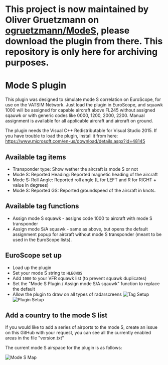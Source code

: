 # This project is now maintained by Oliver Gruetzmann on [ogruetzmann/ModeS](https://github.com/ogruetzmann/ModeS), please download the plugin from there. This repository is only here for archiving purposes.

# Mode S plugin

This plugin was designed to simulate mode S correlation on EuroScope, for use on the VATSIM Network. Just load the plugin in EuroScope, and squawk 1000 will be assigned for capable aircraft above FL245 without assigned sqauwk or with generic codes like 0000, 1200, 2000, 2200.
Manual assignment is available for all applicable aircraft and aircraft on ground.

The plugin needs the Visual C++ Redistributable for Visual Studio 2015. If you have trouble to load the plugin, install it from here: https://www.microsoft.com/en-us/download/details.aspx?id=48145

## Available tag items

* Transponder type: Show wether the aircraft is mode S or not
* Mode S: Reported Heading: Reported magnetic heading of the aircraft
* Mode S: Roll Angle: Reported roll angle (L for LEFT and R for RIGHT + value in degrees)
* Mode S: Reported GS: Reported groundspeed of the aircraft in knots.

## Available tag functions

* Assign mode S squawk - assigns code 1000 to aircraft with mode S transponder
* Assign mode S/A squawk - same as above, but opens the default assignment popup for aircraft without mode S transponder (meant to be used in the EuroScope lists).

## EuroScope set up
* Load up the plugin
* Set your mode S string to ```HLEGWQS```
* Add ```1000``` to your VFR squawk list (to prevent squawk duplicates)
* Set the "Mode S Plugin / Assign mode S/A sqauwk" function to replace the default
* Allow the plugin to draw on all types of radarscreens
![Tag Setup](http://cherryx.de/modes/modespluginlist.png)
![Plugin Setup](http://cherryx.de/modes/modesplugin.png)

## Add a country to the mode S list

If you would like to add a series of airports to the mode S, create an issue on this GitHub with your request, you can see all the currently enabled areas in the file "version.txt"

The current mode S airspace for the plugin is as follows:

![Mode S Map](https://s3.eu-central-1.amazonaws.com/pithos/ShareX/2015/12/23.12.2015.modeS.gif)
